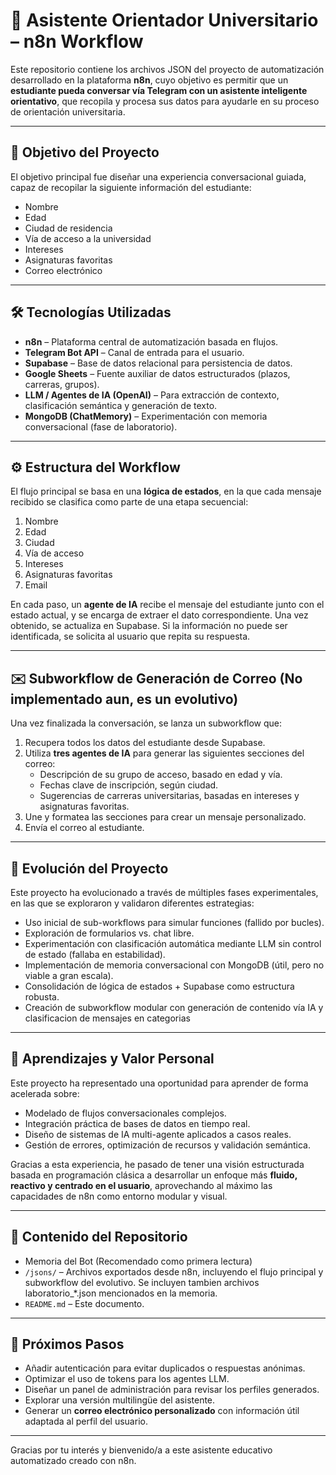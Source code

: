# 🧠 Asistente Orientador Universitario – n8n Workflow

Este repositorio contiene los archivos JSON del proyecto de automatización desarrollado en la plataforma **n8n**, cuyo objetivo es permitir que un **estudiante pueda conversar vía Telegram con un asistente inteligente orientativo**, que recopila y procesa sus datos para ayudarle en su proceso de orientación universitaria.

---

## 📌 Objetivo del Proyecto

El objetivo principal fue diseñar una experiencia conversacional guiada, capaz de recopilar la siguiente información del estudiante:

- Nombre  
- Edad  
- Ciudad de residencia  
- Vía de acceso a la universidad  
- Intereses  
- Asignaturas favoritas  
- Correo electrónico

---

## 🛠 Tecnologías Utilizadas

- **n8n** – Plataforma central de automatización basada en flujos.
- **Telegram Bot API** – Canal de entrada para el usuario.
- **Supabase** – Base de datos relacional para persistencia de datos.
- **Google Sheets** – Fuente auxiliar de datos estructurados (plazos, carreras, grupos).
- **LLM / Agentes de IA (OpenAI)** – Para extracción de contexto, clasificación semántica y generación de texto.
- **MongoDB (ChatMemory)** – Experimentación con memoria conversacional (fase de laboratorio).

---

## ⚙️ Estructura del Workflow

El flujo principal se basa en una **lógica de estados**, en la que cada mensaje recibido se clasifica como parte de una etapa secuencial:

1. Nombre  
2. Edad  
3. Ciudad  
4. Vía de acceso  
5. Intereses  
6. Asignaturas favoritas  
7. Email  

En cada paso, un **agente de IA** recibe el mensaje del estudiante junto con el estado actual, y se encarga de extraer el dato correspondiente. Una vez obtenido, se actualiza en Supabase. Si la información no puede ser identificada, se solicita al usuario que repita su respuesta.

---

## ✉️ Subworkflow de Generación de Correo (No implementado aun, es un evolutivo)

Una vez finalizada la conversación, se lanza un subworkflow que:

1. Recupera todos los datos del estudiante desde Supabase.
2. Utiliza **tres agentes de IA** para generar las siguientes secciones del correo:
   - Descripción de su grupo de acceso, basado en edad y vía.
   - Fechas clave de inscripción, según ciudad.
   - Sugerencias de carreras universitarias, basadas en intereses y asignaturas favoritas.
3. Une y formatea las secciones para crear un mensaje personalizado.
4. Envía el correo al estudiante.

---

## 🧪 Evolución del Proyecto

Este proyecto ha evolucionado a través de múltiples fases experimentales, en las que se exploraron y validaron diferentes estrategias:

- Uso inicial de sub-workflows para simular funciones (fallido por bucles).
- Exploración de formularios vs. chat libre.
- Experimentación con clasificación automática mediante LLM sin control de estado (fallaba en estabilidad).
- Implementación de memoria conversacional con MongoDB (útil, pero no viable a gran escala).
- Consolidación de lógica de estados + Supabase como estructura robusta.
- Creación de subworkflow modular con generación de contenido vía IA y clasificacion de mensajes en categorias

---

## 🧠 Aprendizajes y Valor Personal

Este proyecto ha representado una oportunidad para aprender de forma acelerada sobre:

- Modelado de flujos conversacionales complejos.
- Integración práctica de bases de datos en tiempo real.
- Diseño de sistemas de IA multi-agente aplicados a casos reales.
- Gestión de errores, optimización de recursos y validación semántica.

Gracias a esta experiencia, he pasado de tener una visión estructurada basada en programación clásica a desarrollar un enfoque más **fluido, reactivo y centrado en el usuario**, aprovechando al máximo las capacidades de n8n como entorno modular y visual.

---

## 📂 Contenido del Repositorio

- Memoria del Bot (Recomendado como primera lectura)
- `/jsons/` – Archivos exportados desde n8n, incluyendo el flujo principal y subworkflow del evolutivo. Se incluyen tambien archivos laboratorio_*.json mencionados en la memoria.
- `README.md` – Este documento.


---

## 🚀 Próximos Pasos

- Añadir autenticación para evitar duplicados o respuestas anónimas.
- Optimizar el uso de tokens para los agentes LLM.
- Diseñar un panel de administración para revisar los perfiles generados.
- Explorar una versión multilingüe del asistente.
- Generar un **correo electrónico personalizado** con información útil adaptada al perfil del usuario.


---

Gracias por tu interés y bienvenido/a a este asistente educativo automatizado creado con n8n.

